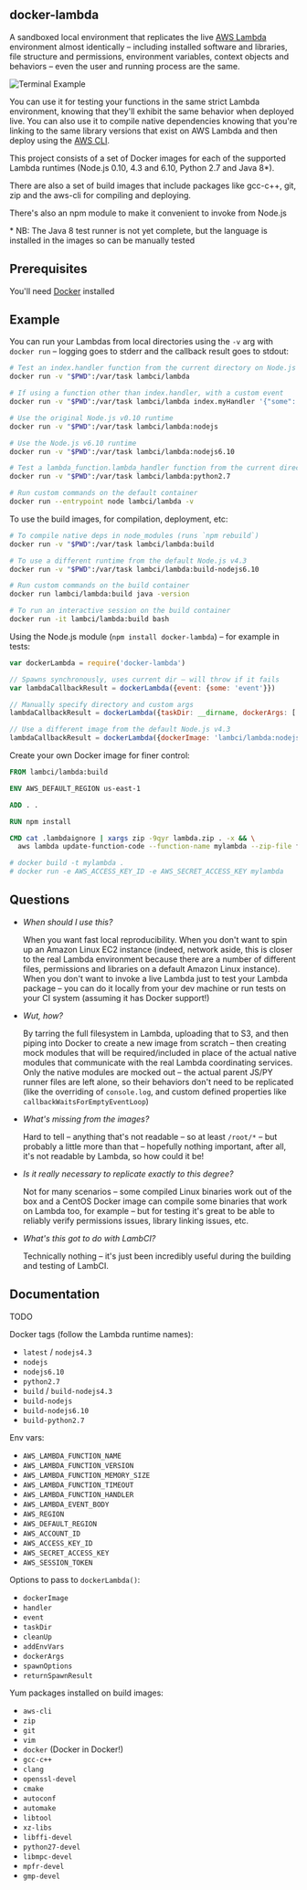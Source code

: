docker-lambda
-------------

A sandboxed local environment that replicates the live [AWS Lambda](https://aws.amazon.com/lambda/)
environment almost identically – including installed software and libraries,
file structure and permissions, environment variables, context objects and
behaviors – even the user and running process are the same.

![Terminal Example](https://raw.githubusercontent.com/lambci/docker-lambda/master/examples/terminal.png "Example usage when index.js in current dir")

You can use it for testing your functions in the same strict Lambda environment,
knowing that they'll exhibit the same behavior when deployed live. You can
also use it to compile native dependencies knowing that you're linking to the
same library versions that exist on AWS Lambda and then deploy using
the [AWS CLI](https://aws.amazon.com/cli/).

This project consists of a set of Docker images for each of the supported Lambda runtimes
(Node.js 0.10, 4.3 and 6.10, Python 2.7 and Java 8\*).

There are also a set of build images that include packages like gcc-c++, git,
zip and the aws-cli for compiling and deploying.

There's also an npm module to make it convenient to invoke from Node.js

\* NB: The Java 8 test runner is not yet complete, but the
language is installed in the images so can be manually tested

Prerequisites
-------------

You'll need [Docker](https://www.docker.com) installed

Example
-------

You can run your Lambdas from local directories using the `-v` arg with
`docker run` – logging goes to stderr and the callback result goes to stdout:

```sh
# Test an index.handler function from the current directory on Node.js v4.3
docker run -v "$PWD":/var/task lambci/lambda

# If using a function other than index.handler, with a custom event
docker run -v "$PWD":/var/task lambci/lambda index.myHandler '{"some": "event"}'

# Use the original Node.js v0.10 runtime
docker run -v "$PWD":/var/task lambci/lambda:nodejs

# Use the Node.js v6.10 runtime
docker run -v "$PWD":/var/task lambci/lambda:nodejs6.10

# Test a lambda_function.lambda_handler function from the current directory on Python2.7
docker run -v "$PWD":/var/task lambci/lambda:python2.7

# Run custom commands on the default container
docker run --entrypoint node lambci/lambda -v
```

To use the build images, for compilation, deployment, etc:

```sh
# To compile native deps in node_modules (runs `npm rebuild`)
docker run -v "$PWD":/var/task lambci/lambda:build

# To use a different runtime from the default Node.js v4.3
docker run -v "$PWD":/var/task lambci/lambda:build-nodejs6.10

# Run custom commands on the build container
docker run lambci/lambda:build java -version

# To run an interactive session on the build container
docker run -it lambci/lambda:build bash
```

Using the Node.js module (`npm install docker-lambda`) – for example in tests:

```js
var dockerLambda = require('docker-lambda')

// Spawns synchronously, uses current dir – will throw if it fails
var lambdaCallbackResult = dockerLambda({event: {some: 'event'}})

// Manually specify directory and custom args
lambdaCallbackResult = dockerLambda({taskDir: __dirname, dockerArgs: ['-m', '1.5G']})

// Use a different image from the default Node.js v4.3
lambdaCallbackResult = dockerLambda({dockerImage: 'lambci/lambda:nodejs6.10'})
```

Create your own Docker image for finer control:

```dockerfile
FROM lambci/lambda:build

ENV AWS_DEFAULT_REGION us-east-1

ADD . .

RUN npm install

CMD cat .lambdaignore | xargs zip -9qyr lambda.zip . -x && \
  aws lambda update-function-code --function-name mylambda --zip-file fileb://lambda.zip

# docker build -t mylambda .
# docker run -e AWS_ACCESS_KEY_ID -e AWS_SECRET_ACCESS_KEY mylambda
```


Questions
---------

* *When should I use this?*

  When you want fast local reproducibility. When you don't want to spin up an
  Amazon Linux EC2 instance (indeed, network aside, this is closer to the real
  Lambda environment because there are a number of different files, permissions
  and libraries on a default Amazon Linux instance). When you don't want to
  invoke a live Lambda just to test your Lambda package – you can do it locally
  from your dev machine or run tests on your CI system (assuming it has Docker
  support!)


* *Wut, how?*

  By tarring the full filesystem in Lambda, uploading that to S3, and then
  piping into Docker to create a new image from scratch – then creating
  mock modules that will be required/included in place of the actual native
  modules that communicate with the real Lambda coordinating services. Only the
  native modules are mocked out – the actual parent JS/PY runner files are left
  alone, so their behaviors don't need to be replicated (like the
  overriding of `console.log`, and custom defined properties like
  `callbackWaitsForEmptyEventLoop`)

* *What's missing from the images?*

  Hard to tell – anything that's not readable – so at least `/root/*` –
  but probably a little more than that – hopefully nothing important, after all,
  it's not readable by Lambda, so how could it be!

* *Is it really necessary to replicate exactly to this degree?*

  Not for many scenarios – some compiled Linux binaries work out of the box
  and a CentOS Docker image can compile some binaries that work on Lambda too,
  for example – but for testing it's great to be able to reliably verify
  permissions issues, library linking issues, etc.

* *What's this got to do with LambCI?*

  Technically nothing – it's just been incredibly useful during the building
  and testing of LambCI.

Documentation
------------

TODO

Docker tags (follow the Lambda runtime names):
  - `latest` / `nodejs4.3`
  - `nodejs`
  - `nodejs6.10`
  - `python2.7`
  - `build` / `build-nodejs4.3`
  - `build-nodejs`
  - `build-nodejs6.10`
  - `build-python2.7`

Env vars:
  - `AWS_LAMBDA_FUNCTION_NAME`
  - `AWS_LAMBDA_FUNCTION_VERSION`
  - `AWS_LAMBDA_FUNCTION_MEMORY_SIZE`
  - `AWS_LAMBDA_FUNCTION_TIMEOUT`
  - `AWS_LAMBDA_FUNCTION_HANDLER`
  - `AWS_LAMBDA_EVENT_BODY`
  - `AWS_REGION`
  - `AWS_DEFAULT_REGION`
  - `AWS_ACCOUNT_ID`
  - `AWS_ACCESS_KEY_ID`
  - `AWS_SECRET_ACCESS_KEY`
  - `AWS_SESSION_TOKEN`

Options to pass to `dockerLambda()`:
  - `dockerImage`
  - `handler`
  - `event`
  - `taskDir`
  - `cleanUp`
  - `addEnvVars`
  - `dockerArgs`
  - `spawnOptions`
  - `returnSpawnResult`

Yum packages installed on build images:
  - `aws-cli`
  - `zip`
  - `git`
  - `vim`
  - `docker` (Docker in Docker!)
  - `gcc-c++`
  - `clang`
  - `openssl-devel`
  - `cmake`
  - `autoconf`
  - `automake`
  - `libtool`
  - `xz-libs`
  - `libffi-devel`
  - `python27-devel`
  - `libmpc-devel`
  - `mpfr-devel`
  - `gmp-devel`
